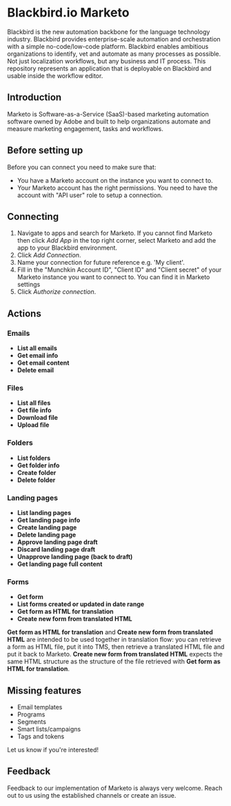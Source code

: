 # Blackbird.io Marketo

Blackbird is the new automation backbone for the language technology industry. Blackbird provides enterprise-scale automation and orchestration with a simple no-code/low-code platform. Blackbird enables ambitious organizations to identify, vet and automate as many processes as possible. Not just localization workflows, but any business and IT process. This repository represents an application that is deployable on Blackbird and usable inside the workflow editor.

## Introduction

<!-- begin docs -->

Marketo is Software-as-a-Service (SaaS)-based marketing automation software owned by Adobe and built to help organizations automate and measure marketing engagement, tasks and workflows.

## Before setting up

Before you can connect you need to make sure that:

- You have a Marketo account on the instance you want to connect to.
- Your Marketo account has the right permissions. You need to have the account with "API user" role to setup a connection.

## Connecting

1. Navigate to apps and search for Marketo. If you cannot find Marketo then click _Add App_ in the top right corner, select Marketo and add the app to your Blackbird environment.
2. Click _Add Connection_.
3. Name your connection for future reference e.g. 'My client'.
4. Fill in the "Munchkin Account ID", "Client ID" and "Client secret" of your Marketo instance you want to connect to. You can find it in Marketo settings
5. Click _Authorize connection_.

## Actions

### Emails

- **List all emails**
- **Get email info**
- **Get email content**
- **Delete email**

### Files

- **List all files**
- **Get file info**
- **Download file**
- **Upload file**

### Folders

- **List folders**
- **Get folder info**
- **Create folder**
- **Delete folder**

### Landing pages

- **List landing pages**
- **Get landing page info**
- **Create landing page**
- **Delete landing page**
- **Approve landing page draft**
- **Discard landing page draft**
- **Unapprove landing page (back to draft)**
- **Get landing page full content**

### Forms

- **Get form**
- **List forms created or updated in date range**
- **Get form as HTML for translation**
- **Create new form from translated HTML**

**Get form as HTML for translation** and **Create new form from translated HTML** are intended to be used together in translation flow: you can retrieve a form as HTML file, put it into TMS, then retrieve a translated HTML file and put it back to Marketo. **Create new form from translated HTML** expects the same HTML structure as the structure of the file retrieved with **Get form as HTML for translation**.

## Missing features

- Email templates
- Programs
- Segments
- Smart lists/campaigns
- Tags and tokens

Let us know if you're interested!

## Feedback

Feedback to our implementation of Marketo is always very welcome. Reach out to us using the established channels or create an issue.

<!-- end docs -->
